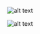 ![alt text](https://i.pinimg.com/736x/c5/34/1e/c5341e8ecc58d14cbcb2c1051d7899cf.jpg)
>
![alt text](https://i.pinimg.com/736x/b8/ac/be/b8acbe22f679779b3a76ea9a2204280e.jpg)
